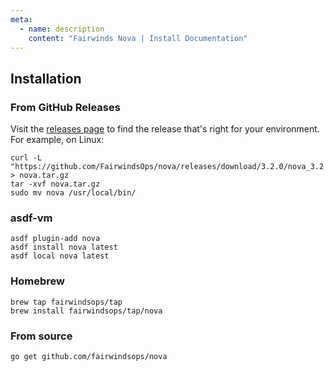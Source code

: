 ```yaml
---
meta:
  - name: description
    content: "Fairwinds Nova | Install Documentation"
---
```

## Installation

### From GitHub Releases
Visit the [releases page](https://github.com/FairwindsOps/nova/releases) to find the release
that's right for your environment. For example, on Linux:
```
curl -L "https://github.com/FairwindsOps/nova/releases/download/3.2.0/nova_3.2.0_linux_amd64.tar.gz" > nova.tar.gz
tar -xvf nova.tar.gz
sudo mv nova /usr/local/bin/
```

### asdf-vm
```
asdf plugin-add nova
asdf install nova latest
asdf local nova latest
```

### Homebrew
```
brew tap fairwindsops/tap
brew install fairwindsops/tap/nova
```

### From source
```
go get github.com/fairwindsops/nova
```
